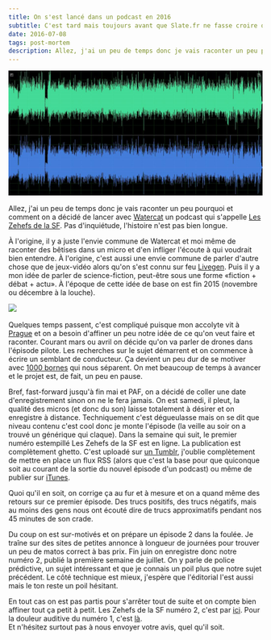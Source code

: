 ```yaml
---
title: On s'est lancé dans un podcast en 2016
subtitle: C'est tard mais toujours avant que Slate.fr ne fasse croire que c'est nouveau
date: 2016-07-08
tags: post-mortem
description: Allez, j'ai un peu de temps donc je vais raconter un peu pourquoi et comment on a décidé de lancer avec Watercat un podcast qui s'appelle Les Zehefs de la SF.
---
```


![](/content/blog/2016/07/podcast.jpg)

Allez, j'ai un peu de temps donc je vais raconter un peu pourquoi et comment on a décidé de lancer avec [Watercat](https://twitter.com/PetitGregenrit) un podcast qui s'appelle [Les Zehefs de la SF](https://twitter.com/LesZehefs). Pas d'inquiétude, l'histoire n'est pas bien longue.

<!--more-->

À l'origine, il y a juste l'envie commune de Watercat et moi même de raconter des bêtises dans un micro et d'en infliger l'écoute à qui voudrait bien entendre. À l'origine, c'est aussi une envie commune de parler d'autre chose que de jeux-vidéo alors qu'on s'est connu sur feu [Livegen](http://www.livegen.fr/).
Puis il y a mon idée de parler de science-fiction, peut-être sous une forme «fiction + débat + actu». À l'époque de cette idée de base on est fin 2015 (novembre ou décembre à la louche).

![](https://media.giphy.com/media/v6hlgfuFftgMU/giphy.gif)

Quelques temps passent, c'est compliqué puisque mon accolyte vit à [Prague](https://www.openstreetmap.org/relation/439840) et on a besoin d'affiner un peu notre idée de ce qu'on veut faire et raconter.
Courant mars ou avril on décide qu'on va parler de drones dans l'épisode pilote. Les recherches sur le sujet démarrent et on commence à écrire un semblant de conducteur. Ça devient un peu dur de se motiver avec [1000 bornes](https://fr.wikipedia.org/wiki/1000_bornes) qui nous séparent. On met beaucoup de temps à avancer et le projet est, de fait, un peu en pause.

Bref, fast-forward jusqu'à fin mai et PAF, on a décidé de coller une date d'enregistrement sinon on ne le fera jamais. On est samedi, il pleut, la qualité des micros (et donc du son) laisse totalement à désirer et on enregistre à distance.
Techniquement c'est dégueulasse mais on se dit que niveau contenu c'est cool donc je monte l'épisode (la veille au soir on a trouvé un générique qui claque). Dans la semaine qui suit, le premier numéro estempillé Les Zehefs de la SF est en ligne.
La publication est complètement ghetto. C'est uploadé sur [un Tumblr](http://les-zehefs-de-la-sf.tumblr.com/), j'oublie complètement de mettre en place un flux RSS (alors que c'est la base pour que quiconque soit au courant de la sortie du nouvel épisode d'un podcast) ou même de publier sur [iTunes](https://itunes.apple.com/us/podcast/les-zehefs-de-la-sf/id1121147523).

Quoi qu'il en soit, on corrige ça au fur et à mesure et on a quand même des retours sur ce premier épisode. Des trucs positifs, des trucs négatifs, mais au moins des gens nous ont écouté dire de trucs approximatifs pendant nos 45 minutes de son crade.

Du coup on est sur-motivés et on prépare un épisode 2 dans la foulée. Je traîne sur des sites de petites annonce à longueur de journées pour trouver un peu de matos correct à bas prix. Fin juin on enregistre donc notre numéro 2, publié la première semaine de juillet.
On y parle de police prédictive, un sujet intéressant et que je connais un poil plus que notre sujet précédent.
Le côté technique est mieux, j'espère que l'éditorial l'est aussi mais le ton reste un poil hésitant.

En tout cas on est pas partis pour s'arrêter tout de suite et on compte bien affiner tout ça petit à petit.
Les Zehefs de la SF numéro 2, c'est par [ici](). Pour la douleur auditive du numéro 1, c'est [là](http://les-zehefs-de-la-sf.tumblr.com/post/145296081136/episode-01).  
Et n'hésitez surtout pas à nous envoyer votre avis, quel qu'il soit.
